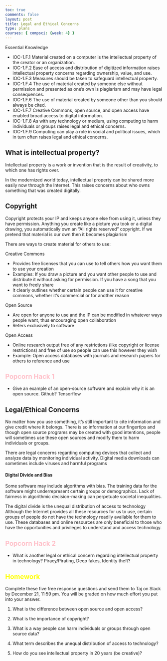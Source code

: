 ```yaml
---
toc: true
comments: false
layout: post
title: Legal and Ethical Concerns
type: plans
courses: { compsci: {week: 4} }
---
```


Essential Knowledge 
- IOC-1.F.1 Material created on a computer is the intellectual property of the creator or an organization. 
- IOC-1.F.2 Ease of access and distribution of digitized information raises intellectual property concerns regarding ownership, value, and use. 
- IOC-1.F.3 Measures should be taken to safeguard intellectual property. 
- IOC-1.F.4 The use of material created by someone else without permission and presented as one’s own is plagiarism and may have legal consequences.
- IOC-1.F.6 The use of material created by someone other than you should always be cited. 
- IOC-1.F.7 Creative Commons, open source, and open access have enabled broad access to digital information.
- IOC-1.F.8 As with any technology or medium, using computing to harm individuals or groups raises legal and ethical concerns. 
- IOC-1.F.9 Computing can play a role in social and political issues, which in turn often raises legal and ethical concerns.

## What is intellectual property?

Intellectual property is a work or invention that is the result of creativity, to which one has rights over. 

In the modernized world today, intellectual property can be shared more easily now through the Internet. This raises concerns about who owns something that was created digitally. 

## Copyright

Copyright protects your IP and keeps anyone else from using it, unless they have permission. Anything you create like a picture you took or a digital drawing, you automatically own an “All rights reserved” copyright. If we pretend that material is our own then it becomes plagiarism 

There are ways to create material for others to use: 

Creative Commons
- Provides free licenses that you can use to tell others how you want them to use your creation
- Examples: If you draw a picture and you want other people to use and distribute it without asking for permission. If you have a song that you want to freely share 
- It clearly outlines whether certain people can use it for creative commons, whether it’s commercial or for another reason 

Open Source
- Are open for anyone to use and the IP can be modified in whatever ways people want, thus encouraging open collaboration 
- Refers exclusively to software

Open Access 
- Online research output free of any restrictions (like copyright or license restrictions) and free of use so people can use this however they wish
- Example: Open access databases with journals and research papers for others to reference and use

## <font color = "FFC0C9"> Popcorn Hack 1 </font> 

- Give an example of an open-source software and explain why it is an open source.
Github? Tensorflow

## Legal/Ethical Concerns

No matter how you use something, it’s still important to cite information and give credit where it belongs. There is so information at our fingertips and though open source programs may be created with good intentions, people will sometimes use these open sources and modify them to harm individuals or groups. 

There are legal concerns regarding computing devices that collect and analyze data by monitoring individual activity. Digital media downloads can sometimes include viruses and harmful programs

#### Digital Divide and Bias 

Some software may include algorithms with bias. The training data for the software might underrepresent certain groups or demographics. Lack of fairness in algorithmic decision-making can perpetuate societal inequalities.

The digital divide is the unequal distribution of access to technology Although the Internet provides all these resources for us to use, certain groups of people do not have the technology readily available for them to use. These databases and online resources are only beneficial to those who have the opportunities and privileges to understand and access technology. 

## <font color = "FFC0C9"> Popcorn Hack 2 </font> 

- What is another legal or ethical concern regarding intellectual property in technology?
Piracy/Pirating, Deep fakes, Identity theft?

## <font color = "yellow"> Homework </font> 

Complete these five free response questions and send them to Taj on Slack by December 21, 11:59 pm. You will be graded on how much effort you put into your answer. 

1. What is the difference between open source and open access? 

2. What is the importance of copyright?

3. What is a way people can harm individuals or groups through open source data? 

4. What term describes the unequal distribution of access to technology? 

5. How do you see intellectual property in 20 years (be creative)?
